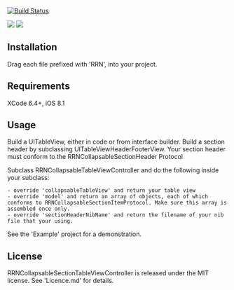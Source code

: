 [![Build Status](https://travis-ci.org/rob-nash/RRNCollapsableSectionTableView.svg?branch=master)](https://travis-ci.org/rob-nash/RRNCollapsableSectionTableView)

![](http://i.imgur.com/jDq37Ip.gif?1)
![](http://i.imgur.com/77YQhPE.gif?1)

## Installation

Drag each file prefixed with 'RRN', into your project.

## Requirements

XCode 6.4+, iOS 8.1

## Usage

Build a UITableView, either in code or from interface builder.
Build a section header by subclassing UITableViewHeaderFooterView. Your section header must conform to the RRNCollapsableSectionHeader Protocol

Subclass RRNCollapsableTableViewController and do the following inside your subclass:

	- override 'collapsableTableView' and return your table view
	- override 'model' and return an array of objects, each of which conforms to RRNCollapsableSectionItemProtocol. Make sure this array is assembled once only.
	- override 'sectionHeaderNibName' and return the filename of your nib file that your using.

See the 'Example' project for a demonstration.

## License

RRNCollapsableSectionTableViewController is released under the MIT license. See 'Licence.md' for details.